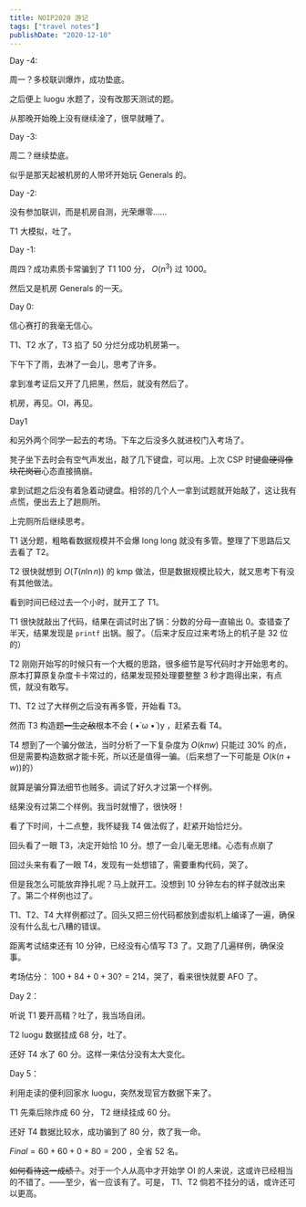 ```yaml
---
title: NOIP2020 游记
tags: ["travel notes"]
publishDate: "2020-12-10"
---
```

Day -4:

周一？多校联训爆炸，成功垫底。

之后便上 luogu 水题了，没有改那天测试的题。

从那晚开始晚上没有继续淦了，很早就睡了。

Day -3:

周二？继续垫底。

似乎是那天起被机房的人带坏开始玩 Generals 的。

Day -2:

没有参加联训，而是机房自测，光荣爆零……

T1 大模拟，吐了。

Day -1:

周四？成功素质卡常骗到了 T1 100 分， $O(n^3)$ 过 1000。

然后又是机房 Generals 的一天。

Day 0:

信心赛打的我毫无信心。

T1、T2 水了，T3 掐了 50 分烂分成功机房第一。

下午下了雨，去淋了一会儿，思考了许多。

拿到准考证后又开了几把黑，然后，就没有然后了。

机房，再见。OI，再见。

Day1

和另外两个同学一起去的考场。下车之后没多久就进校门入考场了。

凳子坐下去时会有空气声发出，敲了几下键盘，可以用。上次 CSP 时~~键盘硬得像块花岗岩~~心态直接搞崩。

拿到试题之后没有着急着动键盘。相邻的几个人一拿到试题就开始敲了，这让我有点慌，便出去上了趟厕所。

上完厕所后继续思考。

T1 送分题，粗略看数据规模并不会爆 long long 就没有多管。整理了下思路后又去看了 T2。

T2 很快就想到 $O\left(T(n\ln n)\right)$ 的 kmp 做法，但是数据规模比较大，就又思考下有没有其他做法。

看到时间已经过去一个小时，就开工了 T1。

T1 很快就敲出了代码，结果在调试时出了锅：分数的分母一直输出 0。查错查了半天，结果发现是 `printf` 出锅。服了。（后来才反应过来考场上的机子是 32 位的）

T2 刚刚开始写的时候只有一个大概的思路，很多细节是写代码时才开始思考的。原本打算原复杂度卡卡常过的，结果发现预处理要整整 3 秒才跑得出来，有点慌，就没有敢写。

T1、T2 过了大样例之后没有再多管，开始看 T3。

然而 T3 构造题~~一生之敌~~根本不会 ( •̀ ω •́ )y ，赶紧去看 T4。

T4 想到了一个骗分做法，当时分析了一下复杂度为 $O(knw)$ 只能过 30% 的点，但是需要构造数据才能卡死，所以还是值得一骗。（后来想了一下可能是 $O(k(n+w))$的）

就算是骗分算法细节也贼多。调试了好久才过第一个样例。

结果没有过第二个样例。我当时就懵了，很快呀！

看了下时间，十二点整，我怀疑我 T4 做法假了，赶紧开始恰烂分。

回头看了一眼 T3，决定开始恰 10 分。想了一会儿毫无思绪。心态有点崩了

回过头来有看了一眼 T4，发现有一处想错了，需要重构代码，哭了。

但是我怎么可能放弃挣扎呢？马上就开工。没想到 10 分钟左右的样子就改出来了。第二个样例也过了。

T1、T2、T4 大样例都过了。回头又把三份代码都放到虚拟机上编译了一遍，确保没有什么乱七八糟的错误。

距离考试结束还有 10 分钟，已经没有心情写 T3 了。又跑了几遍样例，确保没事。

考场估分： $100 + 84 + 0 + 30? = 214$，哭了，看来很快就要 AFO 了。

Day 2：

听说 T1 要开高精？吐了，我当场自闭。

T2 luogu 数据挂成 68 分，吐了。

还好 T4 水了 60 分。这样一来估分没有太大变化。

Day 5：

利用走读的便利回家水 luogu，突然发现官方数据下来了。

T1 先乘后除炸成 60 分， T2 继续挂成 60 分。

还好 T4 数据比较水，成功骗到了 80 分，救了我一命。

$Final = 60 + 60 + 0 + 80 = 200$ ，全省 52 名。

~~如何看待这一成绩？~~。对于一个人从高中才开始学 OI 的人来说，这或许已经相当的不错了。——至少，省一应该有了。可是， T1、T2 倘若不挂分的话，或许还可以更高。